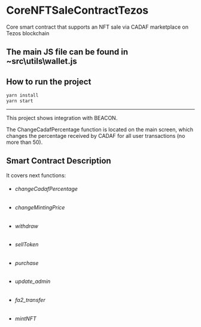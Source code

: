 # CoreNFTSaleContractTezos
Core smart contract that supports an NFT sale via CADAF marketplace on Tezos blockchain

## The main JS file can be found in ~src\utils\wallet.js

## How to run the project

```bash
yarn install
yarn start
```

-------

This project shows integration with BEACON.

The ChangeCadafPercentage function is located on the main screen, which changes the percentage received by CADAF for all user transactions (no more than 50).

## Smart Contract Description
It covers next functions:

- ######  changeCadafPercentage

- ######  changeMintingPrice

- ######  withdraw

- ######  sellToken 

- ######  purchase

- ######   update_admin

- ######   fa2_transfer

- ######   mintNFT
